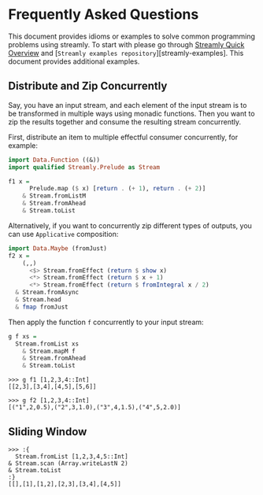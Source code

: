 # Frequently Asked Questions

This document provides idioms or examples to solve common programming
problems using streamly. To start with please go through [Streamly Quick
Overview](../README.md) and [`Streamly examples repository`][streamly-examples].
This document provides additional examples.

## Distribute and Zip Concurrently

Say, you have an input stream, and each element of the input stream is to be
transformed in multiple ways using monadic functions. Then you want to zip the
results together and consume the resulting stream concurrently.

First, distribute an item to multiple effectful consumer concurrently, for
example:

```haskell
import Data.Function ((&))
import qualified Streamly.Prelude as Stream

f1 x =
      Prelude.map ($ x) [return . (+ 1), return . (+ 2)]
    & Stream.fromListM
    & Stream.fromAhead
    & Stream.toList
```

Alternatively, if you want to concurrently zip different types of outputs, you
can use `Applicative` composition:

```haskell
import Data.Maybe (fromJust)
f2 x =
    (,,)
      <$> Stream.fromEffect (return $ show x)
      <*> Stream.fromEffect (return $ x + 1)
      <*> Stream.fromEffect (return $ fromIntegral x / 2)
  & Stream.fromAsync
  & Stream.head
  & fmap fromJust
```

Then apply the function `f` concurrently to your input stream:

```haskell
g f xs =
  Stream.fromList xs
    & Stream.mapM f
    & Stream.fromAhead
    & Stream.toList
```

```
>>> g f1 [1,2,3,4::Int]
[[2,3],[3,4],[4,5],[5,6]]

>>> g f2 [1,2,3,4::Int]
[("1",2,0.5),("2",3,1.0),("3",4,1.5),("4",5,2.0)]
```

## Sliding Window

```
>>> :{
  Stream.fromList [1,2,3,4,5::Int]
& Stream.scan (Array.writeLastN 2)
& Stream.toList
:}
[[],[1],[1,2],[2,3],[3,4],[4,5]]
```
